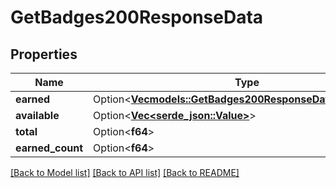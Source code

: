 # GetBadges200ResponseData

## Properties

Name | Type | Description | Notes
------------ | ------------- | ------------- | -------------
**earned** | Option<[**Vec<models::GetBadges200ResponseDataEarnedInner>**](getBadges_200_response_data_earned_inner.md)> |  | [optional]
**available** | Option<[**Vec<serde_json::Value>**](serde_json::Value.md)> |  | [optional]
**total** | Option<**f64**> |  | [optional]
**earned_count** | Option<**f64**> |  | [optional]

[[Back to Model list]](../README.md#documentation-for-models) [[Back to API list]](../README.md#documentation-for-api-endpoints) [[Back to README]](../README.md)


